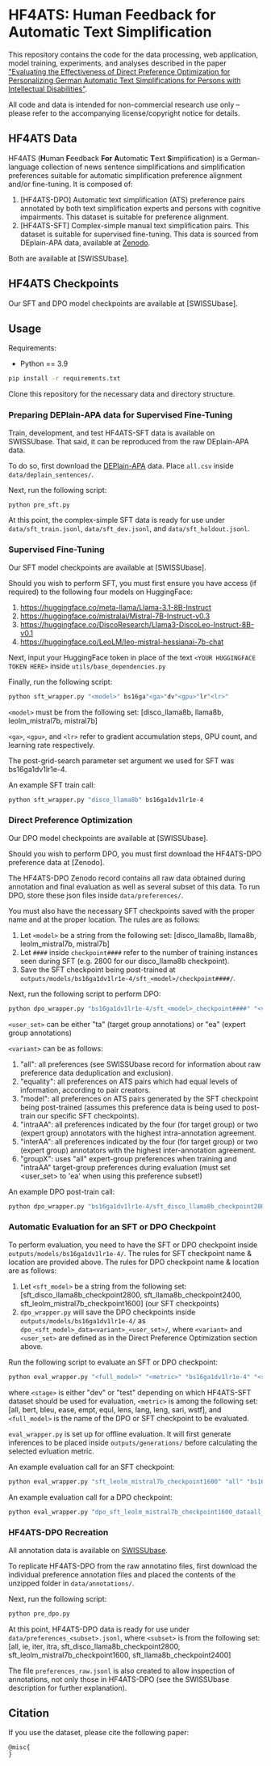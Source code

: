 # HF4ATS: Human Feedback for Automatic Text Simplification

This repository contains the code for the data processing, web application, model training, experiments, and analyses described in the paper ["Evaluating the Effectiveness of Direct Preference Optimization for Personalizing German Automatic Text Simplifications for Persons with Intellectual Disabilities"]().

All code and data is intended for non-commercial research use only – please refer to the accompanying license/copyright notice for details.

## HF4ATS Data

HF4ATS (**H**uman **F**eedback **For** **A**utomatic **T**ext **S**implification) is a German-language collection of news sentence simplifications and simplification preferences suitable for automatic simplification preference alignment and/or fine-tuning. It is composed of:
1. [HF4ATS-DPO] Automatic text simplification (ATS) preference pairs annotated by both text simplification experts and persons with cognitive impairments. This dataset is suitable for preference alignment.
2. [HF4ATS-SFT] Complex-simple manual text simplification pairs. This dataset is suitable for supervised fine-tuning. This data is sourced from DEplain-APA data, available at [Zenodo](https://zenodo.org/records/8304430). 

Both are available at [SWISSUbase].

## HF4ATS Checkpoints

Our SFT and DPO model checkpoints are available at [SWISSUbase].

## Usage

Requirements:

* Python == 3.9

```bash
pip install -r requirements.txt
```

Clone this repository for the necessary data and directory structure.

### Preparing DEPlain-APA data for Supervised Fine-Tuning

Train, development, and test HF4ATS-SFT data is available on SWISSUbase. That said, it can be reproduced from the raw DEplain-APA data. 

To do so, first download the [DEPlain-APA](https://zenodo.org/records/8304430) data. Place `all.csv` inside `data/deplain_sentences/`.

Next, run the following script:

```bash
python pre_sft.py
```

At this point, the complex-simple SFT data is ready for use under `data/sft_train.jsonl`, `data/sft_dev.jsonl`, and `data/sft_holdout.jsonl`.

### Supervised Fine-Tuning

Our SFT model checkpoints are available at [SWISSUbase]. 

Should you wish to perform SFT, you must first ensure you have access (if required) to the following four models on HuggingFace:

1. https://huggingface.co/meta-llama/Llama-3.1-8B-Instruct
2. https://huggingface.co/mistralai/Mistral-7B-Instruct-v0.3
3. https://huggingface.co/DiscoResearch/Llama3-DiscoLeo-Instruct-8B-v0.1 
4. https://huggingface.co/LeoLM/leo-mistral-hessianai-7b-chat

Next, input your HuggingFace token in place of the text `<YOUR HUGGINGFACE TOKEN HERE>` inside `utils/base_dependencies.py`

Finally, run the following script:

```bash
python sft_wrapper.py "<model>" bs16ga"<ga>"dv"<gpu>"lr"<lr>"
```

`<model>` must be from the following set: [disco_llama8b, llama8b, leolm_mistral7b, mistral7b]

`<ga>`, `<gpu>`, and `<lr>` refer to gradient accumulation steps, GPU count, and learning rate respectively. 

The post-grid-search parameter set argument we used for SFT was bs16ga1dv1lr1e-4.

An example SFT train call:

```bash
python sft_wrapper.py "disco_llama8b" bs16ga1dv1lr1e-4
```

### Direct Preference Optimization

Our DPO model checkpoints are available at [SWISSUbase].

Should you wish to perform DPO, you must first download the HF4ATS-DPO preference data at [Zenodo]. 

The HF4ATS-DPO Zenodo record contains all raw data obtained during annotation and final evaluation as well as several subset of this data. To run DPO, store these json files inside `data/preferences/`.

You must also have the necessary SFT checkpoints saved with the proper name and at the proper location. The rules are as follows:
1. Let `<model>` be a string from the following set: [disco_llama8b, llama8b, leolm_mistral7b, mistral7b] 
2. Let `####` inside `checkpoint####` refer to the number of training instances seen during SFT (e.g. 2800 for our disco_llama8b checkpoint).
2. Save the SFT checkpoint being post-trained at `outputs/models/bs16ga1dv1lr1e-4/sft_<model>/checkpoint####/`.

Next, run the following script to perform DPO:

```bash
python dpo_wrapper.py "bs16ga1dv1lr1e-4/sft_<model>_checkpoint####" "<variant>" "<user_set>" "train"
```

`<user_set>` can be either "ta" (target group annotations) or "ea" (expert group annotations)

`<variant>` can be as follows:

1. "all": all preferences (see SWISSUbase record for information about raw preference data deduplication and exclusion).
2. "equality": all preferences on ATS pairs which had equal levels of information, according to pair creators.
3. "model": all preferences on ATS pairs generated by the SFT checkpoint being post-trained (assumes this preference data is being used to post-train our specific SFT checkpoints).
4. "intraAA": all preferences indicated by the four (for target group) or two (expert group) annotators with the highest intra-annotation agreement.
5. "interAA": all preferences indicated by the four (for target group) or two (expert group) annotators with the highest inter-annotation agreement.
6. "groupX": uses "all" expert-group preferences when training and "intraAA" target-group preferences during evaluation (must set <user_set> to 'ea' when using this preference subset!)

An example DPO post-train call:

```bash
python dpo_wrapper.py "bs16ga1dv1lr1e-4/sft_disco_llama8b_checkpoint2800" "intraAA" "ta" "train"
```

### Automatic Evaluation for an SFT or DPO Checkpoint

To perform evaluation, you need to have the SFT or DPO checkpoint inside `outputs/models/bs16ga1dv1lr1e-4/`. The rules for SFT checkpoint name & location are provided above. The rules for DPO checkpoint name & location are as follows:

1. Let `<sft_model>` be a string from the following set: [sft_disco_llama8b_checkpoint2800, sft_llama8b_checkpoint2400, sft_leolm_mistral7b_checkpoint1600] (our SFT checkpoints)
2. `dpo_wrapper.py` will save the DPO checkpoints inside `outputs/models/bs16ga1dv1lr1e-4/` as `dpo_<sft_model>_data<variant>_<user_set>/`, where `<variant>` and `<user_set>` are defined as in the Direct Preference Optimization section above.

Run the following script to evaluate an SFT or DPO checkpoint:

```bash
python eval_wrapper.py "<full_model>" "<metric>" "bs16ga1dv1lr1e-4" "<stage>"
```

where `<stage>` is either "dev" or "test" depending on which HF4ATS-SFT dataset should be used for evaluation, `<metric>` is among the following set: [all, bert, bleu, ease, empt, equl, lens, lang, leng, sari, wstf], and `<full_model>` is the name of the DPO or SFT checkpoint to be evaluated. 

`eval_wrapper.py` is set up for offline evaluation. It will first generate inferences to be placed inside `outputs/generations/` before calculating the selected evluation metric. 

An example evaluation call for an SFT checkpoint:

```bash
python eval_wrapper.py "sft_leolm_mistral7b_checkpoint1600" "all" "bs16ga1dv1lr1e-4" "test"
```

An example evaluation call for a DPO checkpoint:

```bash
python eval_wrapper.py "dpo_sft_leolm_mistral7b_checkpoint1600_dataall_ea" "all" "bs16ga1dv1lr1e-4" "test"
```

### HF4ATS-DPO Recreation

All annotation data is available on [SWISSUbase](). 

To replicate HF4ATS-DPO from the raw annotatino files, first download the individual preference annotation files and placed the contents of the unzipped folder in `data/annotations/`.

Next, run the following script:

```bash
python pre_dpo.py
```

At this point, HF4ATS-DPO data is ready for use under `data/preferences_<subset>.jsonl`, where `<subset>` is from the following set: [all, ie, iter, itra, sft_disco_llama8b_checkpoint2800, sft_leolm_mistral7b_checkpoint1600, sft_llama8b_checkpoint2400] 

The file `preferences_raw.jsonl` is also created to allow inspection of annotations, not only those in HF4ATS-DPO (see the SWISSUbase description for further explanation).

## Citation

If you use the dataset, please cite the following paper:

```
@misc{ 
}
```





